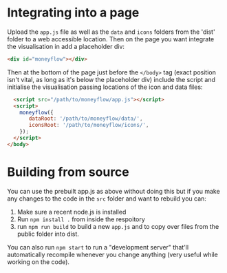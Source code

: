 # Integrating into a page

Upload the `app.js` file as well as the `data` and `icons` folders from the
'dist' folder to a web accessible location. Then on the page you want integrate
the visualisation in add a placeholder div:

```html
<div id="moneyflow"></div>
```

Then at the bottom of the page just before the `</body>` tag (exact position
isn't vital, as long as it's below the placeholder div) include the script and
initialise the visualisation passing locations of the icon and data files:

```html
  <script src="/path/to/moneyflow/app.js"></script>
  <script>
    moneyflow({
       dataRoot: '/path/to/moneyflow/data/',
       iconsRoot: '/path/to/moneyflow/icons/',
    });
  </script>
</body>
```

# Building from source

You can use the prebuilt app.js as above without doing this but if you make any
changes to the code in the `src` folder and want to rebuild you can:

1. Make sure a recent node.js is installed
2. Run `npm install .` from inside the respoitory
3. run `npm run build` to build a new `app.js` and to copy over files from the public folder into dist.


You can also run `npm start` to run a "development server" that'll automatically
recompile whenever you change anything (very useful while working on the code).